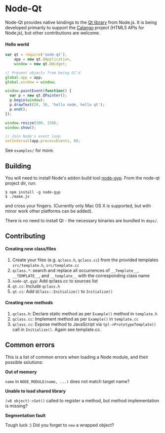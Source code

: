 # Node-Qt

Node-Qt provides native bindings to the [Qt library](http://qt.nokia.com/products/) from Node.js. It is being developed primarily to support the [Calango](http://github.com/arturadib/calango) project (HTML5 APIs for Node.js), but other contributions are welcome.





#### Hello world

```javascript
var qt = require('node-qt'),
    app = new qt.QApplication,
    window = new qt.QWidget;

// Prevent objects from being GC'd
global.app = app;
global.window = window;

window.paintEvent(function() {
  var p = new qt.QPainter();
  p.begin(window);
  p.drawText(20, 30, 'hello node, hello qt');
  p.end();
});

window.resize(300, 150);
window.show();

// Join Node's event loop
setInterval(app.processEvents, 0);
```

See `examples/` for more.






## Building

You will need to install Node's addon build tool [node-gyp](https://github.com/TooTallNate/node-gyp). From the node-qt project dir, run:

```
$ npm install -g node-gyp
$ ./make.js
```

and cross your fingers. (Currently only Mac OS X is supported, but with minor work other platforms can be added).

There is no need to install Qt - the necessary binaries are bundled in `deps/`.






## Contributing

#### Creating new class/files

1. Create your files (e.g. `qclass.h`, `qclass.cc`) from the provided templates `src/template.h`, `src/template.cc`
2. `qclass.*`: search and replace all occurrences of `__Template__`, `__TEMPLATE__`, and `__template__` with the corresponding class name
3. `node-qt.gyp`: Add qclass.cc to sources list
4. `qt.cc`: Include `qclass.h`
5. `qt.cc`: Add `QClass::Initialize()` to `Initialize()`


#### Creating new methods

1. `qclass.h`: Declare static method as per `Example()` method in `template.h`
2. `qclass.cc`: Implement method as per `Example()` in `template.cc`
3. `qclass.cc`: Expose method to JavaScript via `tpl->PrototypeTemplate()` call in `Initialize()`. Again see template.cc.




## Common errors

This is a list of common errors when loading a Node module, and their possible
solutions:


**Out of memory**

`name` in `NODE_MODULE(name, ...)` does not match target name?


**Unable to load shared library**

`(v8 object)->Set()` called to register a method, but method implementation 
is missing?


**Segmentation fault**

Tough luck :) Did you forget to `new` a wrapped object?
